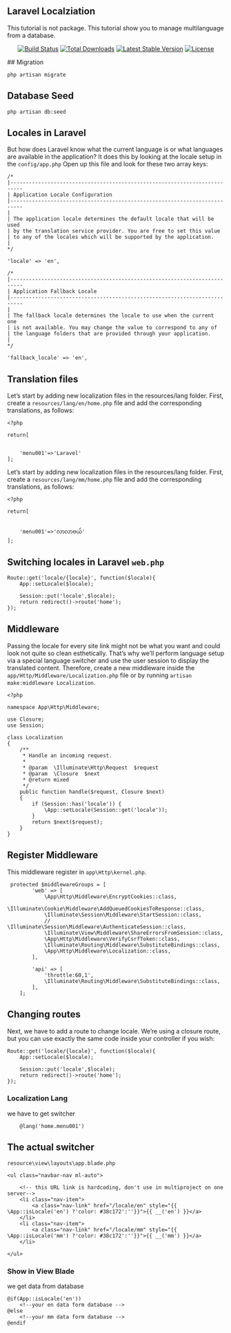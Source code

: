 ## Laravel Localziation
This tutorial is not package.
This tutorial show you to manage multilanguage from a database.



<p align="center">
<a href="https://travis-ci.org/laravel/framework"><img src="https://travis-ci.org/laravel/framework.svg" alt="Build Status"></a>
<a href="https://packagist.org/packages/laravel/framework"><img src="https://poser.pugx.org/laravel/framework/d/total.svg" alt="Total Downloads"></a>
<a href="https://packagist.org/packages/laravel/framework"><img src="https://poser.pugx.org/laravel/framework/v/stable.svg" alt="Latest Stable Version"></a>
<a href="https://packagist.org/packages/laravel/framework"><img src="https://poser.pugx.org/laravel/framework/license.svg" alt="License"></a>
</p>
## Migration

```
php artisan migrate
```
##  Database Seed
```
php artisan db:seed
```
## Locales in Laravel
But how does Laravel know what the current language is or what languages are available in the application? It does this by looking at the locale setup in the `config/app.php` Open up this file and look for these two array keys:
```
/*
|--------------------------------------------------------------------------
| Application Locale Configuration
|--------------------------------------------------------------------------
|
| The application locale determines the default locale that will be used
| by the translation service provider. You are free to set this value
| to any of the locales which will be supported by the application.
|
*/

'locale' => 'en',

/*
|--------------------------------------------------------------------------
| Application Fallback Locale
|--------------------------------------------------------------------------
|
| The fallback locale determines the locale to use when the current one
| is not available. You may change the value to correspond to any of
| the language folders that are provided through your application.
|
*/

'fallback_locale' => 'en',
```

## Translation files
Let’s start by adding new localization files in the resources/lang folder. First, create a `resources/lang/en/home.php` file and add the corresponding translations, as follows:


```
<?php

return[


	'menu001'=>'Laravel'
];
```
Let’s start by adding new localization files in the resources/lang folder. First, create a `resources/lang/mm/home.php` file and add the corresponding translations, as follows:


```
<?php

return[


	'menu001'=>'လာလာဗယ်'
];
```
## Switching locales in Laravel `web.php`
```
Route::get('locale/{locale}', function($locale){
    App::setLocale($locale);

    Session::put('locale',$locale);
    return redirect()->route('home');
});
```
## Middleware
Passing the locale for every site link might not be what you want and could look not quite so clean esthetically. That’s why we’ll perform language setup via a special language switcher and use the user session to display the translated content. Therefore, create a new middleware inside the `app/Http/Middleware/Localization.php` file or by running `artisan make:middleware Localization`.

```
<?php

namespace App\Http\Middleware;

use Closure;
use Session;

class Localization
{
    /**
     * Handle an incoming request.
     *
     * @param  \Illuminate\Http\Request  $request
     * @param  \Closure  $next
     * @return mixed
     */
    public function handle($request, Closure $next)
    {
        if (Session::has('locale')) {
            \App::setLocale(Session::get('locale'));
        }
        return $next($request);
    }
}
```
## Register Middleware
This middleware register in `app\Http\kernel.php`.
```
 protected $middlewareGroups = [
        'web' => [
            \App\Http\Middleware\EncryptCookies::class,
            \Illuminate\Cookie\Middleware\AddQueuedCookiesToResponse::class,
            \Illuminate\Session\Middleware\StartSession::class,
            // \Illuminate\Session\Middleware\AuthenticateSession::class,
            \Illuminate\View\Middleware\ShareErrorsFromSession::class,
            \App\Http\Middleware\VerifyCsrfToken::class,
            \Illuminate\Routing\Middleware\SubstituteBindings::class,
            \App\Http\Middleware\Localization::class,
        ],

        'api' => [
            'throttle:60,1',
            \Illuminate\Routing\Middleware\SubstituteBindings::class,
        ],
    ];
```
## Changing routes
Next, we have to add a route to change locale. We’re using a closure route, but you can use exactly the same code inside your controller if you wish:
```
Route::get('locale/{locale}', function($locale){
    App::setLocale($locale);

    Session::put('locale',$locale);
    return redirect()->route('home');
});
```
### Localization Lang
we have to get switcher
```
    @lang('home.menu001')
```
## The actual switcher
`resource\view\layouts\app.blade.php`
```
<ul class="navbar-nav ml-auto">
                        
    <!-- this URL link is hardcoding, don't use in multiproject on one server-->
    <li class="nav-item">
        <a class="nav-link" href="/locale/en" style="{{ \App::isLocale('en') ?'color: #38c172':''}}">{{ __('en') }}</a>
    </li>
    <li class="nav-item">
        <a class="nav-link" href="/locale/mm" style="{{ \App::isLocale('mm') ?'color: #38c172':''}}">{{ __('mm') }}</a>
    </li>
                            
</ul>
```
### Show in View Blade
we get data from database
```
@if(App::isLocale('en'))
    <!--your en data form database -->
@else
    <!--your mm data form database -->
@endif
```
